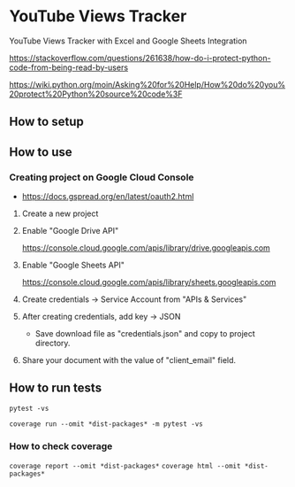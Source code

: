 YouTube Views Tracker
=====================

YouTube Views Tracker with Excel and Google Sheets Integration


https://stackoverflow.com/questions/261638/how-do-i-protect-python-code-from-being-read-by-users

https://wiki.python.org/moin/Asking%20for%20Help/How%20do%20you%20protect%20Python%20source%20code%3F

## How to setup




## How to use


### Creating project on Google Cloud Console

* https://docs.gspread.org/en/latest/oauth2.html

1. Create a new project

2. Enable "Google Drive API"

    https://console.cloud.google.com/apis/library/drive.googleapis.com

3. Enable "Google Sheets API"

    https://console.cloud.google.com/apis/library/sheets.googleapis.com

4. Create credentials -> Service Account from "APIs & Services"

5. After creating credentials, add key -> JSON

    * Save download file as "credentials.json" and copy to project directory.

6. Share your document with the value of "client_email" field.


## How to run tests

`pytest -vs`

`coverage run --omit *dist-packages* -m pytest -vs`


### How to check coverage

`coverage report --omit *dist-packages*`
`coverage html --omit *dist-packages*`